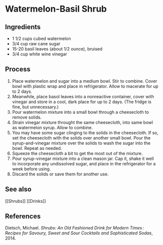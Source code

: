# Watermelon-Basil Shrub
## Ingredients
- 1 1/2 cups cubed watermelon
- 3/4 cup raw cane sugar
- 15-20 basil leaves (about 1/2 ounce), bruised
- 3/4 cup white wine vinegar

## Process
1. Place watermelon and sugar into a medium bowl. Stir to combine. Cover bowl with plastic wrap and place in refrigerator. Allow to macerate for up to 2 days.
2. Meanwhile, place basol leaves into a nonreactive container, cover with vinegar and store in a cool, dark place for up to 2 days. (The fridge is fine, but unnecessary.)
3. Pour watermelon mixture into a small bowl through a cheesecloth to remove solids.
4. Strain vinegar mixture throught the same cheesecloth, into same bowl as watermelon syrup. Allow to combine.
5. You may have some sugar clinging to the solids in the cheesecloth. If so, set the cheesecloth with the solids over another small bowl. Pour the syrup-and-vinegar mixture over the solids to wash the sugar into the bowl. Repeat as needed.
6. Squeeze the cheesecloth a bit to get the most out of the mixture.
7. Pour syrup-vinegar mixture into a clean mason jar. Cap it, shake it well to incorporate any undissolved sugar, and place in the refrigerator for a week before using.
8. Discard the solids or save them for another use.

## See also
[[Shrubs]]
[[Drinks]]

## References
Dietsch, Michael. _Shrubs: An Old Fashioned Drink for Modern Times : Recipes for Savoury, Sweet and Sour Cocktails and Sophisticated Sodas_, 2014.
